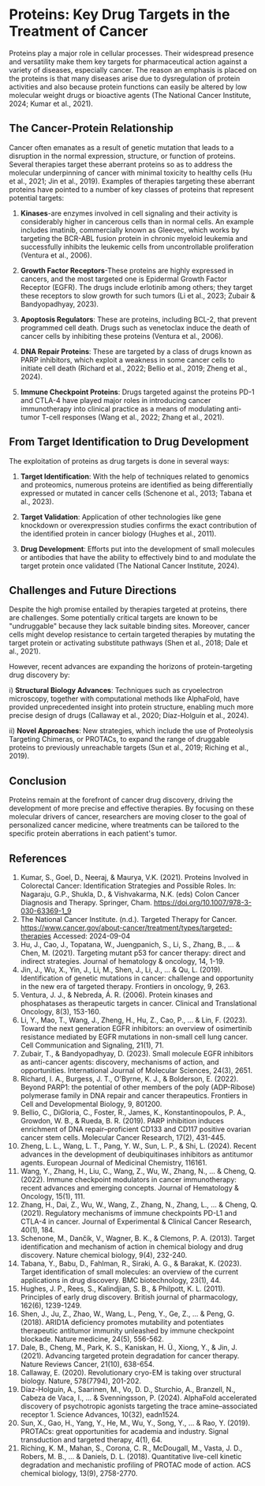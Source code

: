 # Proteins: Key Drug Targets in the Treatment of Cancer

Proteins play a major role in cellular processes. Their widespread presence and versatility make them key targets for pharmaceutical action against a variety of diseases, especially cancer. The reason an emphasis is placed on the proteins is that many diseases arise due to dysregulation of protein activities and also because protein functions can easily be altered by low molecular weight drugs or bioactive agents (The National Cancer Institute, 2024; Kumar et al., 2021).

## The Cancer-Protein Relationship

Cancer often emanates as a result of genetic mutation that leads to a disruption in the normal expression, structure, or function of proteins. Several therapies target these aberrant proteins so as to address the molecular underpinning of cancer with minimal toxicity to healthy cells (Hu et al., 2021; Jin et al., 2019). Examples of therapies targeting these aberrant proteins have pointed to a number of key classes of proteins that represent potential targets:

1. **Kinases**-are enzymes involved in cell signaling and their activity is considerably higher in cancerous cells than in normal cells. An example includes imatinib, commercially known as Gleevec, which works by targeting the BCR-ABL fusion protein in chronic myeloid leukemia and successfully inhibits the leukemic cells from uncontrollable proliferation (Ventura et al., 2006).

2. **Growth Factor Receptors**-These proteins are highly expressed in cancers, and the most targeted one is Epidermal Growth Factor Receptor (EGFR). The drugs include erlotinib among others; they target these receptors to slow growth for such tumors (Li et al., 2023; Zubair & Bandyopadhyay, 2023).

3. **Apoptosis Regulators**: These are proteins, including BCL-2, that prevent programmed cell death. Drugs such as venetoclax induce the death of cancer cells by inhibiting these proteins (Ventura et al., 2006).

4. **DNA Repair Proteins**: These are targeted by a class of drugs known as PARP inhibitors, which exploit a weakness in some cancer cells to initiate cell death (Richard et al., 2022; Bellio et al., 2019; Zheng et al., 2024).

5. **Immune Checkpoint Proteins**: Drugs targeted against the proteins PD-1 and CTLA-4 have played major roles in introducing cancer immunotherapy into clinical practice as a means of modulating anti-tumor T-cell responses (Wang et al., 2022; Zhang et al., 2021).

## From Target Identification to Drug Development

The exploitation of proteins as drug targets is done in several ways:

1. **Target Identification**: With the help of techniques related to genomics and proteomics, numerous proteins are identified as being differentially expressed or mutated in cancer cells (Schenone et al., 2013; Tabana et al., 2023).

2. **Target Validation**: Application of other technologies like gene knockdown or overexpression studies confirms the exact contribution of the identified protein in cancer biology (Hughes et al., 2011).

3. **Drug Development**: Efforts put into the development of small molecules or antibodies that have the ability to effectively bind to and modulate the target protein once validated (The National Cancer Institute, 2024).

## Challenges and Future Directions

Despite the high promise entailed by therapies targeted at proteins, there are challenges. Some potentially critical targets are known to be "undruggable" because they lack suitable binding sites. Moreover, cancer cells might develop resistance to certain targeted therapies by mutating the target protein or activating substitute pathways (Shen et al., 2018; Dale et al., 2021).

However, recent advances are expanding the horizons of protein-targeting drug discovery by:

i) **Structural Biology Advances**: Techniques such as cryoelectron microscopy, together with computational methods like AlphaFold, have provided unprecedented insight into protein structure, enabling much more precise design of drugs (Callaway et al., 2020; Díaz-Holguín et al., 2024).

ii) **Novel Approaches**: New strategies, which include the use of Proteolysis Targeting Chimeras, or PROTACs, to expand the range of druggable proteins to previously unreachable targets (Sun et al., 2019; Riching et al., 2019).

## Conclusion

Proteins remain at the forefront of cancer drug discovery, driving the development of more precise and effective therapies. By focusing on these molecular drivers of cancer, researchers are moving closer to the goal of personalized cancer medicine, where treatments can be tailored to the specific protein aberrations in each patient's tumor.

## References

1. Kumar, S., Goel, D., Neeraj, & Maurya, V.K. (2021). Proteins Involved in Colorectal Cancer: Identification Strategies and Possible Roles. In: Nagaraju, G.P., Shukla, D., & Vishvakarma, N.K. (eds) Colon Cancer Diagnosis and Therapy. Springer, Cham. https://doi.org/10.1007/978-3-030-63369-1_9
2. The National Cancer Institute. (n.d.). Targeted Therapy for Cancer. https://www.cancer.gov/about-cancer/treatment/types/targeted-therapies Accessed: 2024-09-04
3. Hu, J., Cao, J., Topatana, W., Juengpanich, S., Li, S., Zhang, B., ... & Chen, M. (2021). Targeting mutant p53 for cancer therapy: direct and indirect strategies. Journal of hematology & oncology, 14, 1-19.
4. Jin, J., Wu, X., Yin, J., Li, M., Shen, J., Li, J., ... & Qu, L. (2019). Identification of genetic mutations in cancer: challenge and opportunity in the new era of targeted therapy. Frontiers in oncology, 9, 263.
5. Ventura, J. J., & Nebreda, Á. R. (2006). Protein kinases and phosphatases as therapeutic targets in cancer. Clinical and Translational Oncology, 8(3), 153-160.
6. Li, Y., Mao, T., Wang, J., Zheng, H., Hu, Z., Cao, P., ... & Lin, F. (2023). Toward the next generation EGFR inhibitors: an overview of osimertinib resistance mediated by EGFR mutations in non-small cell lung cancer. Cell Communication and Signaling, 21(1), 71.
7. Zubair, T., & Bandyopadhyay, D. (2023). Small molecule EGFR inhibitors as anti-cancer agents: discovery, mechanisms of action, and opportunities. International Journal of Molecular Sciences, 24(3), 2651.
8. Richard, I. A., Burgess, J. T., O'Byrne, K. J., & Bolderson, E. (2022). Beyond PARP1: the potential of other members of the poly (ADP-Ribose) polymerase family in DNA repair and cancer therapeutics. Frontiers in Cell and Developmental Biology, 9, 801200.
9. Bellio, C., DiGloria, C., Foster, R., James, K., Konstantinopoulos, P. A., Growdon, W. B., & Rueda, B. R. (2019). PARP inhibition induces enrichment of DNA repair–proficient CD133 and CD117 positive ovarian cancer stem cells. Molecular Cancer Research, 17(2), 431-445.
10. Zheng, L. L., Wang, L. T., Pang, Y. W., Sun, L. P., & Shi, L. (2024). Recent advances in the development of deubiquitinases inhibitors as antitumor agents. European Journal of Medicinal Chemistry, 116161.
11. Wang, Y., Zhang, H., Liu, C., Wang, Z., Wu, W., Zhang, N., ... & Cheng, Q. (2022). Immune checkpoint modulators in cancer immunotherapy: recent advances and emerging concepts. Journal of Hematology & Oncology, 15(1), 111.
12. Zhang, H., Dai, Z., Wu, W., Wang, Z., Zhang, N., Zhang, L., ... & Cheng, Q. (2021). Regulatory mechanisms of immune checkpoints PD-L1 and CTLA-4 in cancer. Journal of Experimental & Clinical Cancer Research, 40(1), 184.
13. Schenone, M., Dančík, V., Wagner, B. K., & Clemons, P. A. (2013). Target identification and mechanism of action in chemical biology and drug discovery. Nature chemical biology, 9(4), 232-240.
14. Tabana, Y., Babu, D., Fahlman, R., Siraki, A. G., & Barakat, K. (2023). Target identification of small molecules: an overview of the current applications in drug discovery. BMC biotechnology, 23(1), 44.
15. Hughes, J. P., Rees, S., Kalindjian, S. B., & Philpott, K. L. (2011). Principles of early drug discovery. British journal of pharmacology, 162(6), 1239-1249.
16. Shen, J., Ju, Z., Zhao, W., Wang, L., Peng, Y., Ge, Z., ... & Peng, G. (2018). ARID1A deficiency promotes mutability and potentiates therapeutic antitumor immunity unleashed by immune checkpoint blockade. Nature medicine, 24(5), 556-562.
17. Dale, B., Cheng, M., Park, K. S., Kaniskan, H. Ü., Xiong, Y., & Jin, J. (2021). Advancing targeted protein degradation for cancer therapy. Nature Reviews Cancer, 21(10), 638-654.
18. Callaway, E. (2020). Revolutionary cryo-EM is taking over structural biology. Nature, 578(7794), 201-202.
19. Díaz-Holguín, A., Saarinen, M., Vo, D. D., Sturchio, A., Branzell, N., Cabeza de Vaca, I., ... & Svenningsson, P. (2024). AlphaFold accelerated discovery of psychotropic agonists targeting the trace amine–associated receptor 1. Science Advances, 10(32), eadn1524.
20. Sun, X., Gao, H., Yang, Y., He, M., Wu, Y., Song, Y., ... & Rao, Y. (2019). PROTACs: great opportunities for academia and industry. Signal transduction and targeted therapy, 4(1), 64.
21. Riching, K. M., Mahan, S., Corona, C. R., McDougall, M., Vasta, J. D., Robers, M. B., ... & Daniels, D. L. (2018). Quantitative live-cell kinetic degradation and mechanistic profiling of PROTAC mode of action. ACS chemical biology, 13(9), 2758-2770.
